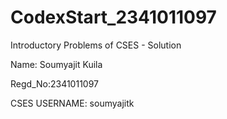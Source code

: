 # CodexStart_2341011097
Introductory Problems of CSES - Solution

Name: Soumyajit Kuila

Regd_No:2341011097

CSES USERNAME: soumyajitk

